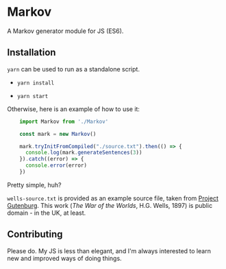 # Markov

A Markov generator module for JS (ES6).


## Installation

`yarn` can be used to run as a standalone script.

- `yarn install`

- `yarn start`


Otherwise, here is an example of how to use it:

```javascript
    import Markov from './Markov'

    const mark = new Markov()

    mark.tryInitFromCompiled("./source.txt").then(() => {
      console.log(mark.generateSentences(3))
    }).catch((error) => {
      console.error(error)
    })
```

Pretty simple, huh?

`wells-source.txt` is provided as an example source file, taken from [Project Gutenburg](http://www.gutenberg.org/files/36/36-h/36-h.htm). This work (_The War of the Worlds_, H.G. Wells, 1897) is public domain - in the UK, at least.


## Contributing

Please do. My JS is less than elegant, and I'm always interested to learn new and improved ways of doing things.
